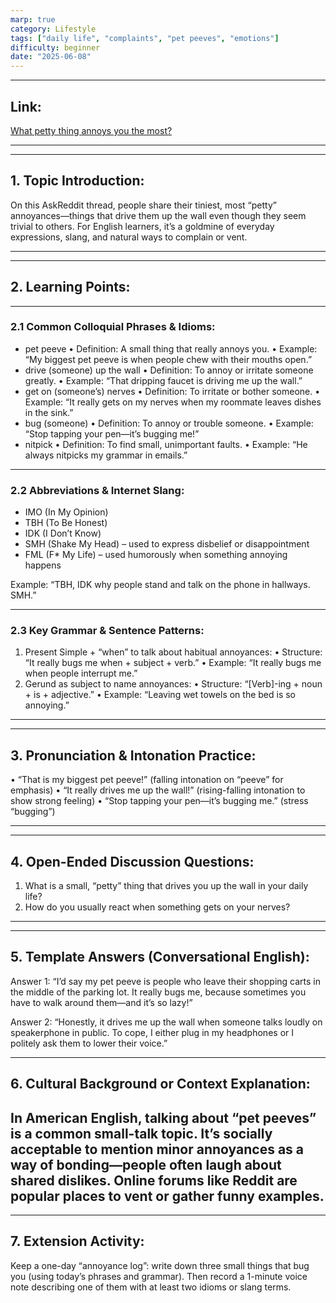 ```yaml
---
marp: true
category: Lifestyle
tags: ["daily life", "complaints", "pet peeves", "emotions"]
difficulty: beginner
date: "2025-06-08"
---
```


---

## Link:
[What petty thing annoys you the most?](https://www.reddit.com/r/AskReddit/comments/10abcde/what_petty_thing_annoys_you_the_most/)

---

---

## 1. Topic Introduction:
On this AskReddit thread, people share their tiniest, most “petty” annoyances—things that drive them up the wall even though they seem trivial to others. For English learners, it’s a goldmine of everyday expressions, slang, and natural ways to complain or vent.

---

---

## 2. Learning Points:

---

### 2.1 Common Colloquial Phrases & Idioms:
- pet peeve
• Definition: A small thing that really annoys you.
• Example: “My biggest pet peeve is when people chew with their mouths open.”
- drive (someone) up the wall
• Definition: To annoy or irritate someone greatly.
• Example: “That dripping faucet is driving me up the wall.”
- get on (someone’s) nerves
• Definition: To irritate or bother someone.
• Example: “It really gets on my nerves when my roommate leaves dishes in the sink.”
- bug (someone)
• Definition: To annoy or trouble someone.
• Example: “Stop tapping your pen—it’s bugging me!”
- nitpick
• Definition: To find small, unimportant faults.
• Example: “He always nitpicks my grammar in emails.”

---

### 2.2 Abbreviations & Internet Slang:
- IMO (In My Opinion)
- TBH (To Be Honest)
- IDK (I Don’t Know)
- SMH (Shake My Head) – used to express disbelief or disappointment
- FML (F* My Life) – used humorously when something annoying happens

Example: “TBH, IDK why people stand and talk on the phone in hallways. SMH.”

---

### 2.3 Key Grammar & Sentence Patterns:
1. Present Simple + “when” to talk about habitual annoyances:
• Structure: “It really bugs me when + subject + verb.”
• Example: “It really bugs me when people interrupt me.”
2. Gerund as subject to name annoyances:
• Structure: “[Verb]-ing + noun + is + adjective.”
• Example: “Leaving wet towels on the bed is so annoying.”

---

---

## 3. Pronunciation & Intonation Practice:
• “That is my biggest pet peeve!” (falling intonation on “peeve” for emphasis)
• “It really drives me up the wall!” (rising-falling intonation to show strong feeling)
• “Stop tapping your pen—it’s bugging me.” (stress “bugging”)

---

---

## 4. Open-Ended Discussion Questions:
1. What is a small, “petty” thing that drives you up the wall in your daily life?
2. How do you usually react when something gets on your nerves?

---

---

## 5. Template Answers (Conversational English):
Answer 1:
“I’d say my pet peeve is people who leave their shopping carts in the middle of the parking lot. It really bugs me, because sometimes you have to walk around them—and it’s so lazy!”

Answer 2:
“Honestly, it drives me up the wall when someone talks loudly on speakerphone in public. To cope, I either plug in my headphones or I politely ask them to lower their voice.”

---
## 6. Cultural Background or Context Explanation:
In American English, talking about “pet peeves” is a common small-talk topic. It’s socially acceptable to mention minor annoyances as a way of bonding—people often laugh about shared dislikes. Online forums like Reddit are popular places to vent or gather funny examples.
---

---

## 7. Extension Activity:
Keep a one-day “annoyance log”: write down three small things that bug you (using today’s phrases and grammar). Then record a 1-minute voice note describing one of them with at least two idioms or slang terms.